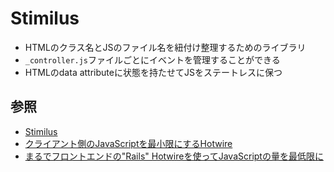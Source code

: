 # Stimilus
- HTMLのクラス名とJSのファイル名を紐付け整理するためのライブラリ
- `_controller.js`ファイルごとにイベントを管理することができる
- HTMLのdata attributeに状態を持たせてJSをステートレスに保つ

## 参照
- [Stimilus](https://stimulus.hotwired.dev/)
- [クライアント側のJavaScriptを最小限にするHotwire](https://logmi.jp/tech/articles/324219)
- [まるでフロントエンドの"Rails" Hotwireを使ってJavaScriptの量を最低限に](https://logmi.jp/tech/articles/324253)

